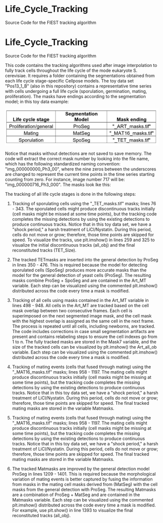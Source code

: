 # Life_Cycle_Tracking
Source Code for the FIEST tracking algorithm
# Life_Cycle_Tracking
Source Code for the FIEST tracking algorithm

This code contains the tracking algorithms used after image interpolation to fully track cells throughout the life cycle of the mode eukaryote S. cerevisiae. 
It requires a folder containing the segmentations obtained from each life cycle stage-specific Cellpose models. 
The toy data set "Pos13_1_B" (also in this repository) contains a representative time series with cells undergoing a full life cycle (sporulation, germination, mating, proliferation). The masks have endings according to the segmentation model; in this toy data example: 

![Table](Table_1.png)

Notice that masks without detections are not saved to save memory. The code will extract the correct mask number by looking into the file name, which has the following standardized naming convention: "img_000000000_Ph3_00", where the nine zeros between the underscores are changed to represent the current time points in the time series starting counting from zero. For instance, image number 717 will be: "img_000000716_Ph3_000". The masks look lke this: 



The tracking of all life cycle stages is done in the following steps: 

1. Tracking of sporulating cells using the "_TET_masks.tif" masks; lines 76 - 343. The sporulated cells might produce discontinuous tracks initially (cell masks might be missed at some time points), but the tracking code completes the missing detections by using the existing detections to produce continuous tracks. Notice that in this toy data set, we have a "shock period," a harsh treatment of LiCl/Nystatin. During this period, cells do not move or grow; therefore, those time points are skipped for speed. 
To visualize the tracks, use plt.imshow() in lines 259 and 325 to visualize the initial discontinuous tracks (all_obj) and the final reconstituted tracks (TET_Size). 

 
2. The tracked TETmasks are inserted into the general detection by ProSeg in lines 350 - 476. This is required because the model for detecting sporulated cells (SpoSeg) produces more accurate masks than the model for the general detection of yeast cells (ProSeg). The resulting masks combine ProSeg + SpoSeg and are contained in the Art_MT variable. 
Each step can be visualized using the commented plt.imshow() distributed across the code every time a mask is modified. 


3. Tracking of all cells using masks contained in the Art_MT variable in lines 498 - 948. All cells in the Art_MT are tracked based on the cell mask overlap between two consecutive frames. Each cell is superimposed on the next segmented image mask, and the cell mask with the highest overlap is assigned as the same cell in the next frame. The process is repeated until all cells, including newborns, are tracked. The code includes corrections in case small segmentation artifacts are present and contains relabeling steps to ensure the cell indexes go from 1 to n. The fully tracked masks are stored in the Mask7 variable, and the size of the tracked cells can be visualized by plt.imshow() the Art_all_ob variable. 
Each step can be visualized using the commented plt.imshow() distributed across the code every time a mask is modified. 

4. Tracking of mating events (cells that fused through mating) using the "_MAT16_masks.tif" masks; lines 958 - 1197. The mating cells might produce discontinuous tracks initially (cell masks might be missing at some time points), but the tracking code completes the missing detections by using the existing detections to produce continuous tracks. Notice that in this toy data set, we have a "shock period," a harsh treatment of LiCl/Nystatin. During this period, cells do not move or grow; therefore, those time points are skipped for speed. The final tracked mating masks are stored in the variable Matmasks.

5. Tracking of mating events (cells that fused through mating) using the "_MAT16_masks.tif" masks; lines 958 - 1197. The mating cells might produce discontinuous tracks initially (cell masks might be missing at some time points), but the tracking code completes the missing detections by using the existing detections to produce continuous tracks. Notice that in this toy data set, we have a "shock period," a harsh treatment of LiCl/Nystatin. During this period, cells do not move or grow; therefore, those time points are skipped for speed. The final tracked mating masks are stored in the variable Matmasks.

6. The tracked Matmasks are improved by the general detection model ProSeg in lines 1209 - 1401. This is required because the morphological variation of mating events is better captured by fusing the information from masks in the mating cell masks derived from (MatSeg) with the cell masks from the general detection with ProSeg. The resulting Matmasks are a combination of ProSeg + MatSeg and are contained in the Matmasks variable. 
Each step can be visualized using the commented plt.imshow() distributed across the code every time a mask is modified. For example, use plt.show() in line 1393 to visualize the final reconstituted tracks (all_obj).

